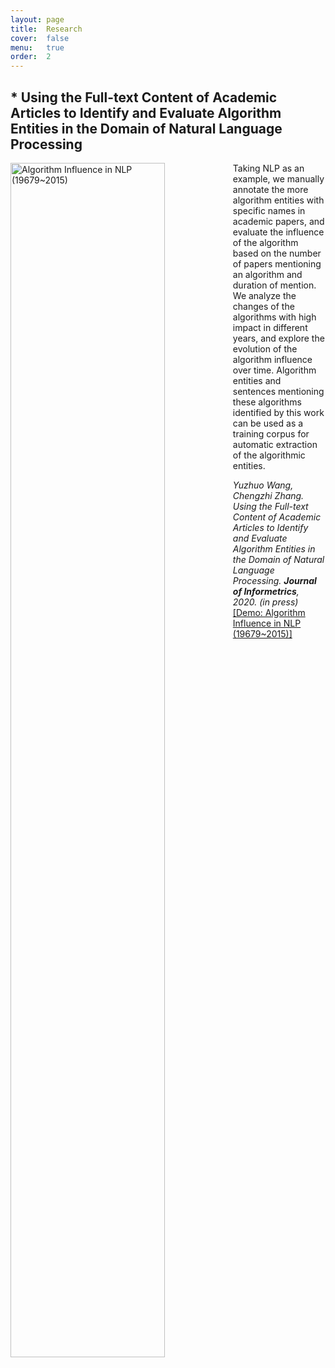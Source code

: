 ```yaml
---
layout: page
title:  Research
cover:  false
menu:   true
order:  2
---
```


## * Using the Full-text Content of Academic Articles to Identify and Evaluate Algorithm Entities in the Domain of Natural Language Processing 
[<img src="./algorithm_entity/algorithm.jpg" alt="Algorithm Influence in NLP (19679~2015)" align="left" width="70%"/>](https://chengzhizhang.github.io/research/algorithm_entity/algorithm_influence.html) 

Taking NLP as an example, we manually annotate the more algorithm entities with specific names in academic papers, and evaluate the influence of the algorithm based on the number of papers mentioning an algorithm and duration of mention. We analyze the changes of the algorithms with high impact in different years, and explore the evolution of the algorithm influence over time. Algorithm entities and sentences mentioning these algorithms identified by this work can be used as a training corpus for automatic extraction of the algorithmic entities. 

*Yuzhuo Wang, Chengzhi Zhang. Using the Full-text Content of Academic Articles to Identify and Evaluate Algorithm Entities in the Domain of Natural Language Processing. **Journal of Informetrics**, 2020. (in press)* [[Demo: Algorithm Influence in NLP (19679~2015)]](https://chengzhizhang.github.io/research/algorithm_entity/algorithm_influence.html) 
